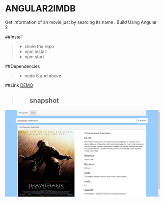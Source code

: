 
# ANGULAR2IMDB

Get information of an movie just by searcing its name .
Build Using Angular 2

##Install
> - clone the repo
> - npm install
> - npm start

##Dependencies
> - node 6 and above

##Link
[DEMO](http://104.236.87.227:3000)


>>## snapshot
![alt text](https://github.com/abdghani/angular2_imdb_app/blob/master/imdb.png?raw=true "Title")
